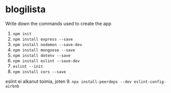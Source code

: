 # blogilista

Write down the commands used to create the app
1. `npm init`
2. `npm install express --save`
3. `npm install nodemon --save-dev`
4. `npm install mongoose --save`
5. `npm install dotenv --save`
6. `npm install eslint --save-dev`
7. `eslint --init`
8. `npm install cors --save`

eslint ei alkanut toimia, joten
9. `npx install-peerdeps --dev eslint-config-airbnb`